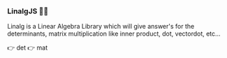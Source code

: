 ### LinalgJS :triangular_ruler::triangular_ruler:

Linalg is a Linear Algebra Library which will give answer's for the determinants, matrix multiplication like inner product, dot, vectordot, etc...


:point_right: det
:point_right: mat

